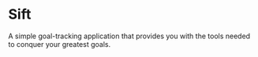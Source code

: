 # **Sift**

A simple goal-tracking application that provides you with the tools needed to conquer your greatest goals.
